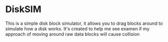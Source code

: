 # DiskSIM
This is a simple disk block simulator, it allows you to drag blocks around to simulate how a disk works. It's created to help me see examen if my approach of moving around raw data blocks will cause collision
